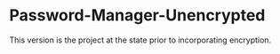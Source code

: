 # Password-Manager-Unencrypted
This version is the project at the state prior to incorporating encryption.
